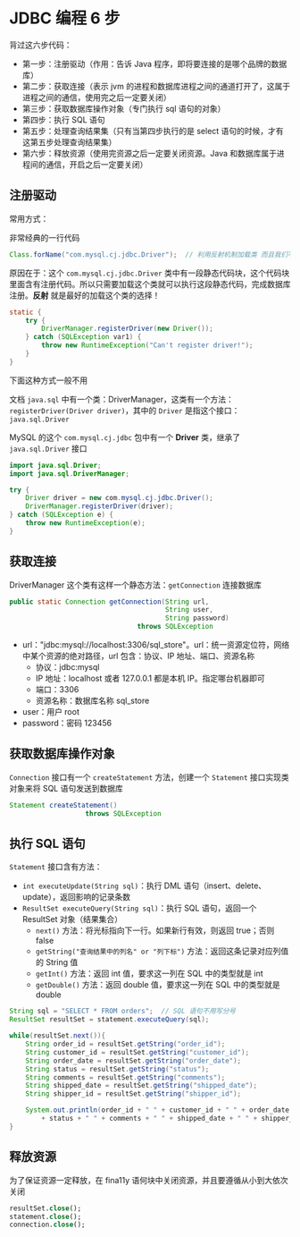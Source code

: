 # JDBC 编程 6 步

背过这六步代码：
- 第一步：注册驱动（作用：告诉 Java 程序，即将要连接的是哪个品牌的数据库）
- 第二步：获取连接（表示 jvm 的进程和数据库进程之间的通道打开了，这属于进程之间的通信，使用完之后一定要关闭）
- 第三步：获取数据库操作对象（专门执行 sql 语句的对象）
- 第四步：执行 SQL 语句
- 第五步：处理查询结果集（只有当第四步执行的是 select 语句的时候，才有这第五步处理查询结果集）
- 第六步：释放资源（使用完资源之后一定要关闭资源。Java 和数据库属于进程间的通信，开启之后一定要关闭）

## 注册驱动

常用方式：

非常经典的一行代码

```java
Class.forName("com.mysql.cj.jdbc.Driver");  // 利用反射机制加载类 而且我们不需要返回值
```

原因在于：这个 `com.mysql.cj.jdbc.Driver` 类中有一段静态代码块，这个代码块里面含有注册代码。所以只需要加载这个类就可以执行这段静态代码，完成数据库注册。**反射** 就是最好的加载这个类的选择！

```java
static {
    try {
        DriverManager.registerDriver(new Driver());
    } catch (SQLException var1) {
        throw new RuntimeException("Can't register driver!");
    }
}
```


下面这种方式一般不用

文档 `java.sql` 中有一个类：DriverManager，这类有一个方法：`registerDriver(Driver driver)`，其中的 `Driver` 是指这个接口：`java.sql.Driver`

MySQL 的这个 `com.mysql.cj.jdbc` 包中有一个 **Driver** 类，继承了 `java.sql.Driver` 接口

```java
import java.sql.Driver;
import java.sql.DriverManager;

try {
    Driver driver = new com.mysql.cj.jdbc.Driver();
    DriverManager.registerDriver(driver);
} catch (SQLException e) {
    throw new RuntimeException(e);
}
```

## 获取连接

DriverManager 这个类有这样一个静态方法：`getConnection` 连接数据库

```java
public static Connection getConnection(String url,
                                       String user,
                                       String password)
                                throws SQLException
```

- url："jdbc:mysql://localhost:3306/sql_store"。url：统一资源定位符，网络中某个资源的绝对路径，url 包含：协议、IP 地址、端口、资源名称
    - 协议：jdbc:mysql
    - IP 地址：localhost 或者 127.0.0.1 都是本机 IP。指定哪台机器即可 
    - 端口：3306
    - 资源名称：数据库名称 sql_store
- user：用户 root
- password：密码 123456

## 获取数据库操作对象

`Connection` 接口有一个 `createStatement` 方法，创建一个 `Statement` 接口实现类对象来将 SQL 语句发送到数据库

```java
Statement createStatement()
                   throws SQLException
```

## 执行 SQL 语句

`Statement` 接口含有方法：
- `int executeUpdate(String sql)`：执行 DML 语句（insert、delete、update），返回影响的记录条数
- `ResultSet executeQuery(String sql)`：执行 SQL 语句，返回一个 ResultSet 对象（结果集合）
    - `next()` 方法：将光标指向下一行。如果新行有效，则返回 true；否则 false
    - `getString("查询结果中的列名" or "列下标")` 方法：返回这条记录对应列值的 String 值
    - `getInt()` 方法：返回 int 值，要求这一列在 SQL 中的类型就是 int
    - `getDouble()` 方法：返回 double 值，要求这一列在 SQL 中的类型就是 double

```java
String sql = "SELECT * FROM orders";  // SQL 语句不用写分号
ResultSet resultSet = statement.executeQuery(sql);

while(resultSet.next()){
    String order_id = resultSet.getString("order_id");
    String customer_id = resultSet.getString("customer_id");
    String order_date = resultSet.getString("order_date");
    String status = resultSet.getString("status");
    String comments = resultSet.getString("comments");
    String shipped_date = resultSet.getString("shipped_date");
    String shipper_id = resultSet.getString("shipper_id");

    System.out.println(order_id + " " + customer_id + " " + order_date + " "
        + status + " " + comments + " " + shipped_date + " " + shipper_id);
}
```

## 释放资源

为了保证资源一定释放，在 fina11y 语何块中关闭资源，并且要遵循从小到大依次关闭

```sql
resultSet.close();
statement.close();
connection.close();
```



